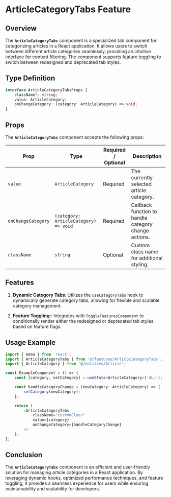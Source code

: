 # ArticleCategoryTabs Feature 

## Overview
The **`ArticleCategoryTabs`** component is a specialized tab component for categorizing articles in a React application. It allows users to switch between different article categories seamlessly, providing an intuitive interface for content filtering. The component supports feature toggling to switch between redesigned and deprecated tab styles.

## Type Definition 
```typescript
interface ArticleCategoryTabsProps {
    className?: string;
    value: ArticleCategory;
    onChangeCategory: (category: ArticleCategory) => void;
}
```

## Props
The **`ArticleCategoryTabs`** component accepts the following props:

| Prop       | Type       | Required / Optional | Description                                          |
|------------|------------|----------------------|------------------------------------------------------|
| `value`  | `ArticleCategory` | Required             | The currently selected article category.       |
| `onChangeCategory`    | `(category: ArticleCategory) => void`  | Required             | Callback function to handle category change actions.      |
| `className` | `string`   | Optional             | Custom class name for additional styling.           |


## Features
1. **Dynamic Category Tabs**: Utilizes the `useCategoryTabs` hook to dynamically generate category tabs, allowing for flexible and scalable category management.

2. **Feature Toggling:**: Integrates with `ToggleFeaturesComponent` to conditionally render either the redesigned or deprecated tab styles based on feature flags.

## Usage Example
```typescript jsx
import { memo } from 'react';
import { ArticleCategoryTabs } from '@/features/ArticleCategoryTabs';
import { ArticleCategory } from '@/entities/Article';

const ExampleComponent = () => {
    const [category, setCategory] = useState<ArticleCategory>('ALL');

    const handleCategoryChange = (newCategory: ArticleCategory) => {
        setCategory(newCategory);
    };

    return (
        <ArticleCategoryTabs
            className="customClass"
            value={category}
            onChangeCategory={handleCategoryChange}
        />
    );
};
```
## Conclusion
The **`ArticleCategoryTabs`** component is an efficient and user-friendly solution for managing article categories in a React application. By leveraging dynamic hooks, optimized performance techniques, and feature toggling, it provides a seamless experience for users while ensuring maintainability and scalability for developers.
